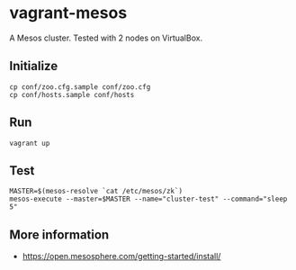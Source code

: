 # vagrant-mesos

A Mesos cluster. Tested with 2 nodes on VirtualBox.

## Initialize

	cp conf/zoo.cfg.sample conf/zoo.cfg
	cp conf/hosts.sample conf/hosts

## Run

	vagrant up

## Test

	MASTER=$(mesos-resolve `cat /etc/mesos/zk`)
	mesos-execute --master=$MASTER --name="cluster-test" --command="sleep 5"

## More information

- https://open.mesosphere.com/getting-started/install/

